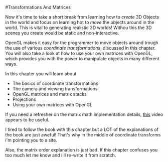 #Transformations And Matrices

Now it's time to take a short break from learning how to _create_ 3D Objects in the world and focus on learning hot to _move_ the objects around in the world. This is vital to generating realistic 3D worlds! Withou this the 3D scenes you create would be static and non-interactive. 

OpenGL makes it easy for the programmer to move objects around trough the use of various _coordinate transformations_, discussed in this chapter. You will also take a look at how to use your own matrices with OpenGL, which provides you with the power to manipulate objects in many different ways.

In this chapter you will learn about
* The basics of coordinate transformations
* The camera and viewing transformations
* OpenGL matrices and matrix stacks
* Projections
* Using your own matrices with OpenGL

If you need a refresher on the matrix math implementation details, [this](https://www.youtube.com/watch?v=V6sJpjYzfaQ) video appears to be useful.

I tired to follow the book with this chapter but a LOT of the explanations of the book are just aweful! That's why in the middle of coordinate transforms i'm pointing you to a site.

Also, the matrix order explanation is just bad. If this chapter confuses you too much let me know and i'll re-write it from scratch.